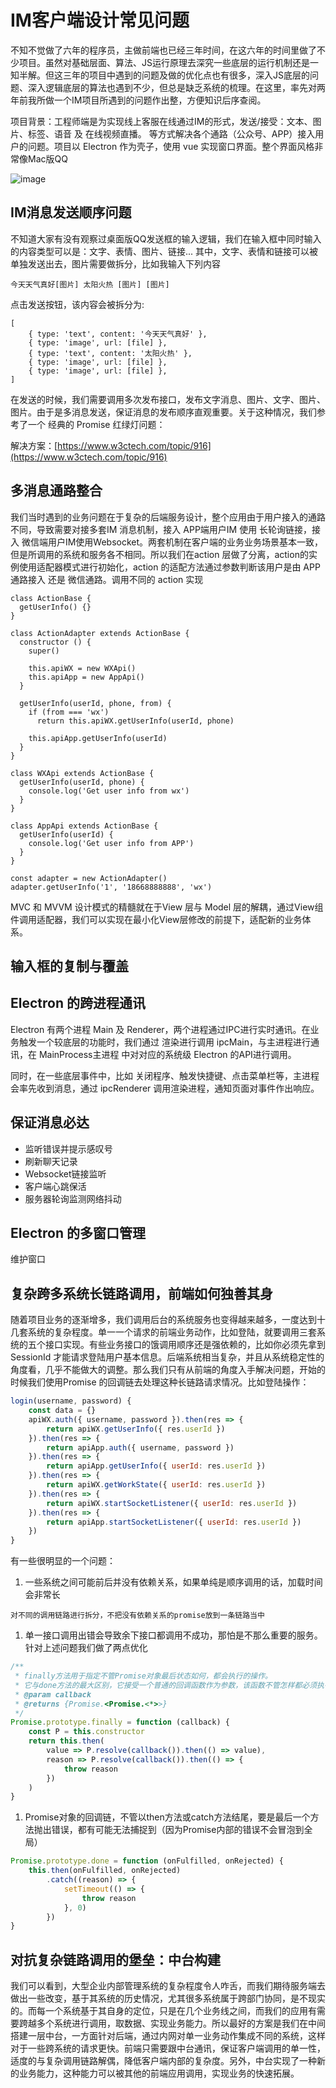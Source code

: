 # IM客户端设计常见问题

不知不觉做了六年的程序员，主做前端也已经三年时间，在这六年的时间里做了不少项目。虽然对基础层面、算法、JS运行原理去深究一些底层的运行机制还是一知半解。但这三年的项目中遇到的问题及做的优化点也有很多，深入JS底层的问题、深入逻辑底层的算法也遇到不少，但总是缺乏系统的梳理。在这里，率先对两年前我所做一个IM项目所遇到的问题作出整，方便知识后序查阅。

项目背景：工程师端是为实现线上客服在线通过IM的形式，发送/接受：文本、图片、标签、语音 及 在线视频直播。 等方式解决各个通路（公众号、APP）接入用户的问题。项目以 Electron 作为壳子，使用 vue 实现窗口界面。整个界面风格非常像Mac版QQ

![image](http://note.youdao.com/yws/res/21043/WEBRESOURCE70409b1016e26593a435ce5428542c77)

## IM消息发送顺序问题

不知道大家有没有观察过桌面版QQ发送框的输入逻辑，我们在输入框中同时输入的内容类型可以是：文字、表情、图片、链接... 其中，文字、表情和链接可以被单独发送出去，图片需要做拆分，比如我输入下列内容

```text
今天天气真好[图片] 太阳火热 [图片] [图片]
```

点击发送按钮，该内容会被拆分为:

```text
[
    { type: 'text', content: '今天天气真好' },
    { type: 'image', url: [file] }, 
    { type: 'text', content: '太阳火热' },
    { type: 'image', url: [file] }, 
    { type: 'image', url: [file] }, 
]
```

在发送的时候，我们需要调用多次发布接口，发布文字消息、图片、文字、图片、图片。由于是多消息发送，保证消息的发布顺序直观重要。关于这种情况，我们参考了一个 经典的 Promise 红绿灯问题：

解决方案：[https://www.w3ctech.com/topic/916](https://www.w3ctech.com/topic/916)

## 多消息通路整合

我们当时遇到的业务问题在于复杂的后端服务设计，整个应用由于用户接入的通路不同，导致需要对接多套IM 消息机制，接入 APP端用户IM 使用 长轮询链接，接入 微信端用户IM使用Websocket。两套机制在客户端的业务业务场景基本一致，但是所调用的系统和服务各不相同。所以我们在action 层做了分离，action的实例使用适配器模式进行初始化，action 的适配方法通过参数判断该用户是由 APP通路接入 还是 微信通路。调用不同的 action 实现

```text
class ActionBase {
  getUserInfo() {}
}

class ActionAdapter extends ActionBase {
  constructor () {
    super()

    this.apiWX = new WXApi()
    this.apiApp = new AppApi()
  }

  getUserInfo(userId, phone, from) {
    if (from === 'wx')
      return this.apiWX.getUserInfo(userId, phone)

    this.apiApp.getUserInfo(userId)
  }
}

class WXApi extends ActionBase {
  getUserInfo(userId, phone) {
    console.log('Get user info from wx')
  }
}

class AppApi extends ActionBase {
  getUserInfo(userId) {
    console.log('Get user info from APP')
  }
}

const adapter = new ActionAdapter()
adapter.getUserInfo('1', '18668888888', 'wx')
```

MVC 和 MVVM 设计模式的精髓就在于View 层与 Model 层的解耦，通过View组件调用适配器，我们可以实现在最小化View层修改的前提下，适配新的业务体系。

## 输入框的复制与覆盖

## Electron 的跨进程通讯

Electron 有两个进程 Main 及 Renderer，两个进程通过IPC进行实时通讯。在业务触发一个较底层的功能时，我们通过 渲染进行调用 ipcMain，与主进程进行通讯，在 MainProcess主进程 中对对应的系统级 Electron 的API进行调用。

同时，在一些底层事件中，比如 关闭程序、触发快捷键、点击菜单栏等，主进程会率先收到消息，通过 ipcRenderer 调用渲染进程，通知页面对事件作出响应。

## 保证消息必达

* 监听错误并提示感叹号
* 刷新聊天记录
* Websocket链接监听
* 客户端心跳保活
* 服务器轮询监测网络抖动

## Electron 的多窗口管理

维护窗口

## 复杂跨多系统长链路调用，前端如何独善其身

随着项目业务的逐渐增多，我们调用后台的系统服务也变得越来越多，一度达到十几套系统的复杂程度。单一一个请求的前端业务动作，比如登陆，就要调用三套系统的五个接口实现。有些业务接口的饿调用顺序还是强依赖的，比如你必须先拿到 SessionId 才能请求登陆用户基本信息。后端系统相当复杂，并且从系统稳定性的角度看，几乎不能做大的调整。那么我们只有从前端的角度入手解决问题，开始的时候我们使用Promise 的回调链去处理这种长链路请求情况。比如登陆操作：

```javascript
login(username, password) {
    const data = {}
    apiWX.auth({ username, password }).then(res => {
        return apiWX.getUserInfo({ res.userId })
    }).then(res => {
        return apiApp.auth({ username, password })
    }).then(res => {
        return apiApp.getUserInfo({ userId: res.userId })
    }).then(res => {
        return apiWX.getWorkState({ userId: res.userId })
    }).then(res => {
        return apiWX.startSocketListener({ userId: res.userId })
    }).then(res => {
        return apiApp.startSocketListener({ userId: res.userId })
    })
}
```

有一些很明显的一个问题：

1. 一些系统之间可能前后并没有依赖关系，如果单纯是顺序调用的话，加载时间会非常长

```text
对不同的调用链路进行拆分，不把没有依赖关系的promise放到一条链路当中
```

1. 单一接口调用出错会导致余下接口都调用不成功，那怕是不那么重要的服务。针对上述问题我们做了两点优化

```javascript
/**
 * finally方法用于指定不管Promise对象最后状态如何，都会执行的操作。
 * 它与done方法的最大区别，它接受一个普通的回调函数作为参数，该函数不管怎样都必须执行。
 * @param callback
 * @returns {Promise.<Promise.<*>>}
 */
Promise.prototype.finally = function (callback) {
    const P = this.constructor
    return this.then(
        value => P.resolve(callback()).then(() => value),
        reason => P.resolve(callback()).then(() => {
            throw reason
        })
    )
}
```

1. Promise对象的回调链，不管以then方法或catch方法结尾，要是最后一个方法抛出错误，都有可能无法捕捉到（因为Promise内部的错误不会冒泡到全局）

```javascript
Promise.prototype.done = function (onFulfilled, onRejected) {
    this.then(onFulfilled, onRejected)
        .catch((reason) => {
            setTimeout(() => {
                throw reason
            }, 0)
        })
}
```

## 对抗复杂链路调用的堡垒：中台构建

我们可以看到，大型企业内部管理系统的复杂程度令人咋舌，而我们期待服务端去做出一些改变，基于其系统的历史情况，尤其很多系统属于跨部门协同，是不现实的。而每一个系统基于其自身的定位，只是在几个业务线之间，而我们的应用有需要跨越多个系统进行调用，取数据、实现业务能力。所以最好的方案是我们在中间搭建一层中台，一方面针对后端，通过内网对单一业务动作集成不同的系统，这样对于一些跨系统的请求更快。前端只需要跟中台通讯，保证客户端调用的单一性，适度的与复杂调用链路解偶，降低客户端内部的复杂度。另外，中台实现了一种新的业务能力，这种能力可以被其他的前端应用调用，实现业务的快速拓展。

